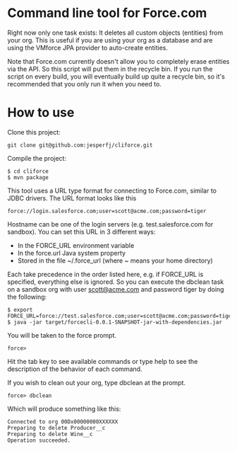 # Command line tool for Force.com

Right now only one task exists: It deletes all custom objects (entities) from your org. This is useful if you are using your org as a database and are using the VMforce JPA provider to auto-create entities.

Note that Force.com currently doesn't allow you to completely erase entities via the API. So this script will put them in the recycle bin. If you run the script on every build, you will eventually build up quite a recycle bin, so it's recommended that you only run it when you need to.

# How to use

Clone this project:

	git clone git@github.com:jesperfj/cliforce.git

Compile the project:

	$ cd cliforce
	$ mvn package

This tool uses a URL type format for connecting to Force.com, similar to JDBC drivers. The URL format looks like this

	force://login.salesforce.com;user=scott@acme.com;password=tiger

Hostname can be one of the login servers (e.g. test.salesforce.com for sandbox). You can set this URL in 3 different ways:

* In the FORCE_URL environment variable
* In the force.url Java system property
* Stored in the file ~/.force_url (where ~ means your home directory)

Each take precedence in the order listed here, e.g. if FORCE_URL is specified, everything else is ignored. So you can execute the dbclean task on a sandbox org with user scott@acme.com and password tiger by doing the following:

	$ export FORCE_URL=force://test.salesforce.com;user=scott@acme.com;password=tiger
	$ java -jar target/forcecli-0.0.1-SNAPSHOT-jar-with-dependencies.jar

You will be taken to the force prompt.

    force>

Hit the tab key to see available commands or type help to see the description of the behavior of each command.

If you wish to clean out your org, type dbclean at the prompt.

    force> dbclean

Which will produce something like this:

	Connected to org 00Dx00000000XXXXXX
	Preparing to delete Producer__c
	Preparing to delete Wine__c
	Operation succeeded.


